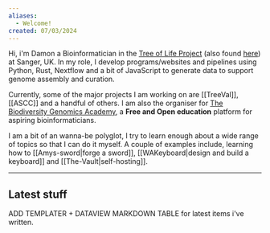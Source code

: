 ```yaml
---
aliases:
  - Welcome!
created: 07/03/2024
---
```


Hi, i'm Damon a Bioinformatician in the [Tree of Life Project](https://www.sanger.ac.uk/programme/tree-of-life/) (also found [here](https://www.darwintreeoflife.org/)) at Sanger, UK. In my role, I develop programs/websites and pipelines using Python, Rust, Nextflow and a bit of JavaScript to generate data to support genome assembly and curation.

Currently, some of the major projects I am working on are [[TreeVal]], [[ASCC]] and a handful of others. I am also the organiser for [The Biodiversity Genomics Academy](thebgacademy.org), a **Free and Open education** platform for aspiring bioinformaticians.

I am a bit of an wanna-be polyglot, I try to learn enough about a wide range of topics so that I can do it myself. A couple of examples include, learning how to [[Amys-sword|forge a sword]], [[WAKeyboard|design and build a keyboard]] and [[The-Vault|self-hosting]]. 

---
## Latest stuff

ADD TEMPLATER + DATAVIEW MARKDOWN TABLE for latest items i've written. 